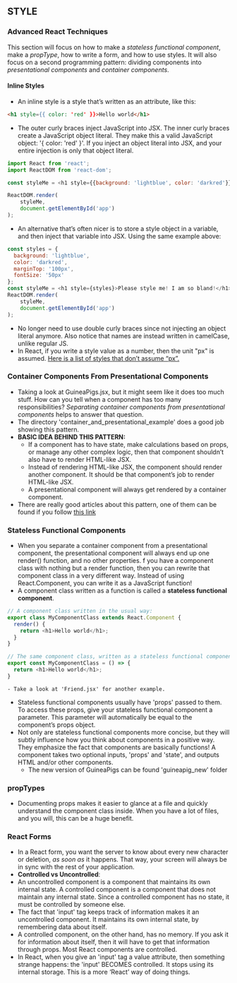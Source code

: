 ## STYLE
### Advanced React Techniques
This section will focus on how to make a *stateless functional component*, make a *propType*,
how to write a form, and how to use styles.
It will also focus on a second programming pattern: dividing components into
*presentational components* and *container components*.

#### Inline Styles
- An inline style is a style that’s written as an attribute, like this:
```html
<h1 style={{ color: 'red' }}>Hello world</h1>
```
- The outer curly braces inject JavaScript into JSX. The inner curly braces create a JavaScript object literal. They make this a valid JavaScript object:
'{ color: 'red' }'. If you inject an object literal into JSX, and your entire injection is only that object literal.
```javascript
import React from 'react';
import ReactDOM from 'react-dom';

const styleMe = <h1 style={{background: 'lightblue', color: 'darkred'}}>Please style me! I am so bland!</h1>;

ReactDOM.render(
	styleMe,
	document.getElementById('app')
);
```
- An alternative that’s often nicer is to store a style object in a variable, and then inject that variable into JSX.
Using the same example above:
```javascript
const styles = {
  background: 'lightblue',
  color: 'darkred',
  marginTop: '100px',
  fontSize: '50px'
};
const styleMe = <h1 style={styles}>Please style me! I am so bland!</h1>;
ReactDOM.render(
	styleMe,
	document.getElementById('app')
);
```
- No longer need to use double curly braces since not injecting an object literal anymore.
Also notice that names are instead written in camelCase, unlike regular JS.
- In React, if you write a style value as a number, then the unit "px" is assumed.
[Here is a list of styles that don’t assume “px”.](https://reactjs.org/docs/dom-elements.html)

### Container Components From Presentational Components
- Taking a look at GuineaPigs.jsx, but it might seem like it does too much stuff.
How can you tell when a component has too many responsibilities?
*Separating container components from presentational components* helps to answer that question.
- The directory 'container_and_presentational_example' does a good job showing this pattern.
- **BASIC IDEA BEHIND THIS PATTERN:**
    - If a component has to have state, make calculations based on props, or
    manage any other complex logic, then that component shouldn’t also have to
    render HTML-like JSX.
    - Instead of rendering HTML-like JSX, the component should render another
    component. It should be that component’s job to render HTML-like JSX.
    - A presentational component will always get rendered by a container component.
- There are really good articles about this pattern, one of them can be found
if you follow [this link](https://medium.com/@learnreact/container-components-c0e67432e005)

### Stateless Functional Components
- When you separate a container component from a presentational component, the
presentational component will always end up one render() function, and no other properties.
f you have a component class with nothing but a render function, then you can
rewrite that component class in a very different way. Instead of using
React.Component, you can write it as a JavaScript function!
- A component class written as a function is called a **stateless functional component**.
```javascript
// A component class written in the usual way:
export class MyComponentClass extends React.Component {
  render() {
    return <h1>Hello world</h1>;
  }
}

// The same component class, written as a stateless functional component:
export const MyComponentClass = () => {
  return <h1>Hello world</h1>;
}
```
    - Take a look at 'Friend.jsx' for another example.
- Stateless functional components usually have 'props' passed to them.
To access these props, give your stateless functional component a parameter.
This parameter will automatically be equal to the component’s props object.
- Not only are stateless functional components more concise, but they will
subtly influence how you think about components in a positive way. They
emphasize the fact that components are basically functions! A component takes
two optional inputs, 'props' and 'state', and outputs HTML and/or other components.
    - The new version of GuineaPigs can be found 'guineapig_new' folder

### propTypes
- Documenting props makes it easier to glance at a file and quickly understand
the component class inside. When you have a lot of files, and you will, this
can be a huge benefit.

### React Forms
- In a React form, you want the server to know about every new character or
deletion, *as soon as* it happens. That way, your screen will always be in sync
 with the rest of your application.
 - **Controlled vs Uncontrolled**:
  - An uncontrolled component is a component that maintains its own internal
  state. A controlled component is a component that does not maintain any
  internal state. Since a controlled component has no state, it must be
  controlled by someone else.
  - The fact that 'input' tag keeps track of information makes it an uncontrolled
  component. It maintains its own internal state, by remembering data about itself.
  - A controlled component, on the other hand, has no memory. If you ask it for
  information about itself, then it will have to get that information through
  props. Most React components are controlled.
  - In React, when you give an 'input' tag a value attribute, then something
  strange happens: the 'input' BECOMES controlled. It stops using its internal
  storage. This is a more ‘React’ way of doing things.
